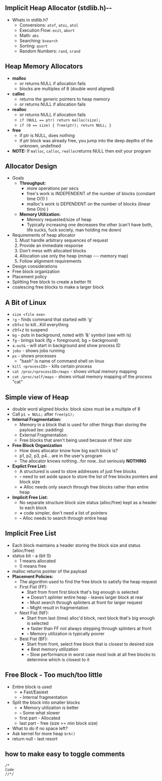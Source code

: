 ## Implicit Heap Allocator (stdlib.h)--

* Whats in stdlib.h?
	* Conversions: `atof`, `atoi`, `atol`
	* Execution Flow: `exit`, `abort`
	* Math: `abs`
	* Searching: `bsearch`
	* Sorting: `qsort`
	* Random Numbers: `rand`, `srand`

## Heap Memory Allocators

* **malloc**
	* or returns NULL if allocation fails
	* blocks are multiples of 8 (double word aligned)
* **calloc**
	* returns the generic pointers to heap memory
	* or returns NULL if allocation fails
* **realloc**
	* or returns NULL if allocation fails
	* `if (NULL == ptr) return malloc(size);`
	* `if (0 == size) { free(ptr); return NULL; }`
* **free**
	* if ptr is NULL, does nothing
	* if ptr block was already free, you jump into the deep depths of the unknown, undefined
* **NOTE:** If `malloc`, `calloc`, `realloc`returns NULL then exit your program


## Allocator Design
* Goals
	* **Throughput:**
		* more operations per secs
		* free's work is INDEPENDENT of the number of blocks (constant time O(1) )
		* malloc's work is DEPENDENT on the number of blocks (linear time O(n) )
	* **Memory Utilization:**
		* Memory requested/size of heap
		* Typically increasing one decreases the other (can't have both, life sucks, fuck society, man holding me down)
* Requirements of heap allocator
	1. Must handle arbitrary sequences of request
	2. Provide an immediate response
	3. Don't mess with allocated blocks
	4. Allocation use only the heap (mmap --- memory map)
	5. Follow alignment requirements
* Design considerations
* Free block organization
* Placement policy
* Splitting free block to create a better fit
* coalescing free blocks to make a larger block

## A Bit of Linux

* `size <file exe>`
* `!g`  -  finds command that started with 'g'
* *ctrl+c* to kill...Kill everything
* *ctrl+z* to suspend
* `bg`  -  puts in background, noted with '&' symbol (see with ls)
* `fg`  -  brings back (fg = foreground, bg = background)
* `a.out&`  -  will start in background and show process ID
* `jobs`  -  shows jobs running
* `ps`  -  shows processes
	* "bash" is name of command shell on linux
* `kill <processID>`  -  kills certain process
* `cat /proc/<processID>/maps`   -  shows virtual memory mapping
* `cat /proc/self/maps`   -  shows virtual memory mapping of the process "cat"

## Simple view of Heap
* double word aligned blocks: block sizes must be a multiple of 8
* Call `p1 = NULL;` after `free(p1);`
* **Internal Fragmentation:**
	* Memory in a block that is used for other things than storing the payload (ex: padding)
	* External Fragmentation:
	* Free blocks that aren't being used because of their size
* **Free Block Organization**
	* How does allocator know how big each block is?
	* p1, p2, p3, p4... are in the user's program
	* The allocator knows nothing...for now...but seriously **NOTHING**
* **Explict Free List:**
	* A structured is used to store addresses of just free blocks
	* **-** need to set aside space to store the list of free blocks pointers and block size
	* **+** Alloc needs only search through free blocks rather than entire heap
* **Implicit Free List:**
	* No separate structure block size status (alloc/free) kept as a header to each block
	* **+** code simpler, don't need a list of pointers
	* **-** Alloc needs to search through entire heap

## Implicit Free List

* Each block maintains a header storing the block size and status (alloc/free)
* status bit - a (bit 0)
	* 1 means allocated
	* 0 means free
* malloc returns pointer of the payload
* **Placement Policies:**
	* The algorithm used to find the free block to satisfy the heap request
	* First Fist (FF):
		* Start from front first block that's big enough is selected
		* **+** Doesn't splinter entire heap - leaves larger block at rear
		* **-** Must search through splinters at front for larger request
		* **-** Might result in fragmentation
	* Next Fist (NF):
		* Start from last (time) alloc'd block, next block that's big enough is selected
		* **+** faster than FF not always stepping through splinters at front
		* **-** Memory utilization is typically poorer
	* Best Fist (BF):
		* Start from front, select free block that is closest to desired size
		* **+** Best memory utilization
		* **-** Slow performance in worst case most look at all free blocks to determine which is closest to it

## Free Block - Too much/too little

* Entire block is used
	* **+** Fast/Easiest
	* **-** Internal fragmentation
* Split the block into smaller blocks
	* **+** Memory utilization is better
	* **-** Some what slower
	* first part - Allocated
	* last part - free  (size >= min block size)
* What to do if no space left?
* Ask kernel for more heap `brk()`
* return null - last resort

## how to make easy to toggle comments
```
/*
Code
//*/
```